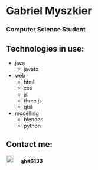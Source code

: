 # Gabriel Myszkier
### Computer Science Student

## Technologies in use:
* java
  * javafx
* web
  * html
  * css
  * js
  * three.js
  * glsl
* modelling
  * blender
  * python
  


## Contact me:
<img src="https://discord.com/assets/3437c10597c1526c3dbd98c737c2bcae.svg" alt="drawing" width="20"/> &nbsp;&nbsp;&nbsp; **ąh#6133**
